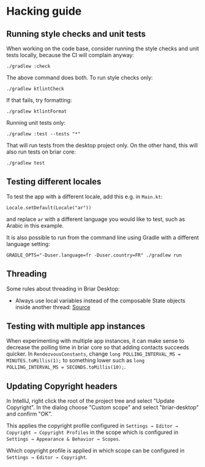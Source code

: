 # Hacking guide

## Running style checks and unit tests

When working on the code base, consider running the style checks and unit
tests locally, because the CI will complain anyway:

    ./gradlew :check

The above command does both. To run style checks only:

    ./gradlew ktlintCheck

If that fails, try formatting:

    ./gradlew ktlintFormat

Running unit tests only:

    ./gradlew :test --tests "*"

That will run tests from the desktop project only. On the other hand, this
will also run tests on briar core:

    ./gradlew test

## Testing different locales

To test the app with a different locale, add this e.g. in `Main.kt`:

```
Locale.setDefault(Locale("ar"))
```

and replace `ar` with a different language you would like to test, such as
Arabic in this example.

It is also possible to run from the command line using Gradle with a
different language setting:

```
GRADLE_OPTS="-Duser.language=fr -Duser.country=FR" ./gradlew run
```

## Threading

Some rules about threading in Briar Desktop:

* Always use local variables instead of the composable State objects inside
  another thread: [Source](https://code.briarproject.org/briar/briar-desktop/-/merge_requests/55#note_57632)

## Testing with multiple app instances

When experimenting with multiple app instances, it can make sense to
decrease the polling time in briar core so that adding contacts succeeds
quicker. In `RendezvousConstants`, change
`long POLLING_INTERVAL_MS = MINUTES.toMillis(1);`
to something lower such as
`long POLLING_INTERVAL_MS = SECONDS.toMillis(10);`.

## Updating Copyright headers

In IntelliJ, right click the root of the project tree and select
"Update Copyright". In the dialog choose "Custom scope" and select
"briar-desktop" and confirm "OK".

This applies the copyright profile configured in
`Settings → Editor → Copyright → Copyright Profiles`
in the scope which is configured in
`Settings → Appearance & Behavior → Scopes`.

Which copyright profile is applied in which scope can be configured in
`Settings → Editor → Copyright`.
